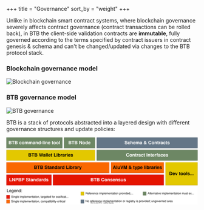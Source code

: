 +++
title = "Governance"
sort_by = "weight"
+++

Unlike in blockchain smart contract systems, where blockchain governance 
severely affects contract governance (contract transactions can be rolled back),
in BTB the client-side validation contracts are **immutable**, fully governed 
according to the terms specified by contract issuers in contract genesis & 
schema and can't be changed/updated via changes to the BTB protocol stack.

### Blockchain governance model
![Blockchain governance](governance-blockchain.png)

### BTB governance model
![BTB governance](governance-btb.png)

BTB is a stack of protocols abstracted into a layered design with different
governance structures and update policies:

![Governance layers](governance-layers.svg)
